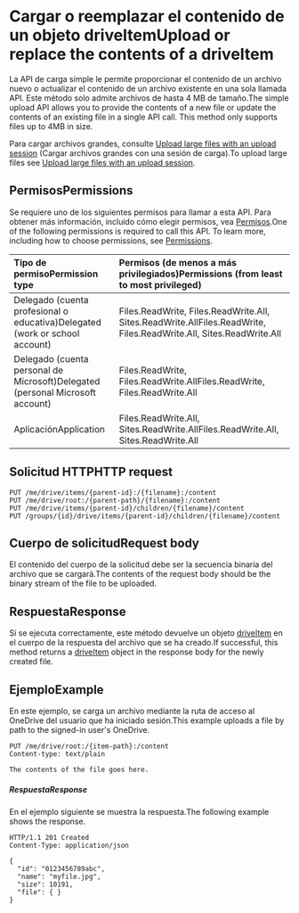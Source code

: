 # <a name="upload-or-replace-the-contents-of-a-driveitem"></a><span data-ttu-id="5df02-101">Cargar o reemplazar el contenido de un objeto driveItem</span><span class="sxs-lookup"><span data-stu-id="5df02-101">Upload or replace the contents of a driveItem</span></span>

<span data-ttu-id="5df02-p101">La API de carga simple le permite proporcionar el contenido de un archivo nuevo o actualizar el contenido de un archivo existente en una sola llamada API. Este método solo admite archivos de hasta 4 MB de tamaño.</span><span class="sxs-lookup"><span data-stu-id="5df02-p101">The simple upload API allows you to provide the contents of a new file or update the contents of an existing file in a single API call. This method only supports files up to 4MB in size.</span></span>

<span data-ttu-id="5df02-104">Para cargar archivos grandes, consulte [Upload large files with an upload session](item_createuploadsession.md) (Cargar archivos grandes con una sesión de carga).</span><span class="sxs-lookup"><span data-stu-id="5df02-104">To upload large files see [Upload large files with an upload session](item_createuploadsession.md).</span></span>

## <a name="permissions"></a><span data-ttu-id="5df02-105">Permisos</span><span class="sxs-lookup"><span data-stu-id="5df02-105">Permissions</span></span>
<span data-ttu-id="5df02-p102">Se requiere uno de los siguientes permisos para llamar a esta API. Para obtener más información, incluido cómo elegir permisos, vea [Permisos](../../../concepts/permissions_reference.md).</span><span class="sxs-lookup"><span data-stu-id="5df02-p102">One of the following permissions is required to call this API. To learn more, including how to choose permissions, see [Permissions](../../../concepts/permissions_reference.md).</span></span>

|<span data-ttu-id="5df02-108">Tipo de permiso</span><span class="sxs-lookup"><span data-stu-id="5df02-108">Permission type</span></span>      | <span data-ttu-id="5df02-109">Permisos (de menos a más privilegiados)</span><span class="sxs-lookup"><span data-stu-id="5df02-109">Permissions (from least to most privileged)</span></span>              |
|:--------------------|:---------------------------------------------------------|
|<span data-ttu-id="5df02-110">Delegado (cuenta profesional o educativa)</span><span class="sxs-lookup"><span data-stu-id="5df02-110">Delegated (work or school account)</span></span> | <span data-ttu-id="5df02-111">Files.ReadWrite, Files.ReadWrite.All, Sites.ReadWrite.All</span><span class="sxs-lookup"><span data-stu-id="5df02-111">Files.ReadWrite, Files.ReadWrite.All, Sites.ReadWrite.All</span></span>    |
|<span data-ttu-id="5df02-112">Delegado (cuenta personal de Microsoft)</span><span class="sxs-lookup"><span data-stu-id="5df02-112">Delegated (personal Microsoft account)</span></span> | <span data-ttu-id="5df02-113">Files.ReadWrite, Files.ReadWrite.All</span><span class="sxs-lookup"><span data-stu-id="5df02-113">Files.ReadWrite, Files.ReadWrite.All</span></span>    |
|<span data-ttu-id="5df02-114">Aplicación</span><span class="sxs-lookup"><span data-stu-id="5df02-114">Application</span></span> | <span data-ttu-id="5df02-115">Files.ReadWrite.All, Sites.ReadWrite.All</span><span class="sxs-lookup"><span data-stu-id="5df02-115">Files.ReadWrite.All, Sites.ReadWrite.All</span></span> |

## <a name="http-request"></a><span data-ttu-id="5df02-116">Solicitud HTTP</span><span class="sxs-lookup"><span data-stu-id="5df02-116">HTTP request</span></span>
<!-- { "blockType": "ignored" } -->
```http
PUT /me/drive/items/{parent-id}:/{filename}:/content
PUT /me/drive/root:/{parent-path}/{filename}:/content
PUT /me/drive/items/{parent-id}/children/{filename}/content
PUT /groups/{id}/drive/items/{parent-id}/children/{filename}/content
```

## <a name="request-body"></a><span data-ttu-id="5df02-117">Cuerpo de solicitud</span><span class="sxs-lookup"><span data-stu-id="5df02-117">Request body</span></span>
<span data-ttu-id="5df02-118">El contenido del cuerpo de la solicitud debe ser la secuencia binaria del archivo que se cargará.</span><span class="sxs-lookup"><span data-stu-id="5df02-118">The contents of the request body should be the binary stream of the file to be uploaded.</span></span>

## <a name="response"></a><span data-ttu-id="5df02-119">Respuesta</span><span class="sxs-lookup"><span data-stu-id="5df02-119">Response</span></span>

<span data-ttu-id="5df02-120">Si se ejecuta correctamente, este método devuelve un objeto [driveItem](../resources/driveitem.md) en el cuerpo de la respuesta del archivo que se ha creado.</span><span class="sxs-lookup"><span data-stu-id="5df02-120">If successful, this method returns a [driveItem](../resources/driveitem.md) object in the response body for the newly created file.</span></span>

## <a name="example"></a><span data-ttu-id="5df02-121">Ejemplo</span><span class="sxs-lookup"><span data-stu-id="5df02-121">Example</span></span>
<span data-ttu-id="5df02-122">En este ejemplo, se carga un archivo mediante la ruta de acceso al OneDrive del usuario que ha iniciado sesión.</span><span class="sxs-lookup"><span data-stu-id="5df02-122">This example uploads a file by path to the signed-in user's OneDrive.</span></span>

<!-- {
  "blockType": "request",
  "name": "upload_item"
}-->
```http
PUT /me/drive/root:/{item-path}:/content
Content-type: text/plain

The contents of the file goes here.
```

##### <a name="response"></a><span data-ttu-id="5df02-123">Respuesta</span><span class="sxs-lookup"><span data-stu-id="5df02-123">Response</span></span>

<span data-ttu-id="5df02-124">En el ejemplo siguiente se muestra la respuesta.</span><span class="sxs-lookup"><span data-stu-id="5df02-124">The following example shows the response.</span></span>

<!-- {
  "blockType": "response",
  "truncated": true,
  "@odata.type": "microsoft.graph.driveItem"
} -->
```http
HTTP/1.1 201 Created
Content-Type: application/json

{
  "id": "0123456789abc",
  "name": "myfile.jpg",
  "size": 10191,
  "file": { }
}
```

<!-- uuid: 8fcb5dbc-d5aa-4681-8e31-b001d5168d79
2015-10-25 14:57:30 UTC -->
<!-- {
  "type": "#page.annotation",
  "description": "Upload item",
  "keywords": "",
  "section": "documentation",
  "tocPath": ""
}-->
